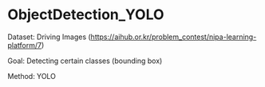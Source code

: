 # ObjectDetection_YOLO

Dataset: Driving Images (https://aihub.or.kr/problem_contest/nipa-learning-platform/7)

Goal: Detecting certain classes (bounding box)

Method: YOLO
